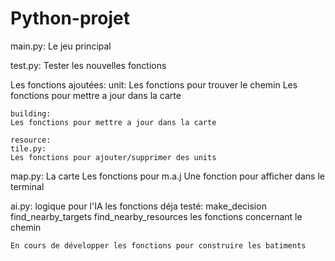 # Python-projet

main.py: Le jeu principal

test.py: Tester les nouvelles fonctions

Les fonctions ajoutées:
    unit:
    Les fonctions pour trouver le chemin
    Les fonctions pour mettre a jour dans la carte

    building:
    Les fonctions pour mettre a jour dans la carte

    resource:
    tile.py:
    Les fonctions pour ajouter/supprimer des units

map.py: 
La carte
    Les fonctions pour m.a.j
    Une fonction pour afficher dans le terminal

ai.py:
    logique pour l'IA
    les fonctions déja testé:
        make_decision
        find_nearby_targets
        find_nearby_resources
        les fonctions concernant le chemin

    En cours de développer les fonctions pour construire les batiments